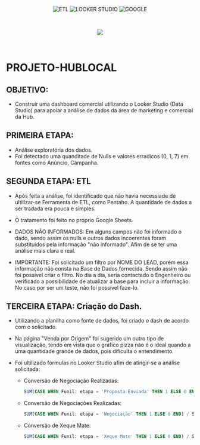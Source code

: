 <div align="center">
	
![ETL](https://img.shields.io/badge/ETL-pink?style=for-the-badge&logo=sql&logoColor=white) ![LOOKER STUDIO](https://img.shields.io/badge/LOOKER%20STUDIO-Blue?style=for-the-badge&color=blue&labelColor=007ACC) ![GOOGLE](https://img.shields.io/badge/GOOGLE-Google?style=for-the-badge&labelColor=white&color=black)







</div>
<br>


<p align="center">
<img src="https://img.shields.io/badge/STATUS-CONCLUÍDO-blue"/>
</p>
<br>


# PROJETO-HUBLOCAL

## OBJETIVO: 

-  Construir uma dashboard comercial utilizando o Looker Studio (Data Studio) para apoiar a análise de dados da área de marketing e comercial da Hub.

## PRIMEIRA ETAPA:

- Análise exploratória dos dados.
- Foi detectado uma quanditade de Nulls e valores erradicos (0, 1, 7) em fontes como Anúncio, Campanha.

## SEGUNDA ETAPA: ETL

- Após feita a análise, foi identificado que não havia necessiade de ultilizar-se Ferramenta de ETL, como Pentaho. A quantidade de dados a ser tradada era pouca e simples.
- O tratamento foi feito no próprio Google Sheets.
- DADOS NÃO INFORMADOS: Em alguns campos não foi informado o dado, sendo assim os nulls e outros dados incoerentes foram substituidos pela informação "não informado". Afim de se ter uma análise mais clara e real.

- IMPORTANTE: Foi solicitado um filtro por NOME DO LEAD, porém essa informação não consta na Base de Dados fornecida. Sendo assim não foi possível criar o filtro. No dia a dia, seria contactado o Engenheiro ou verificado a possibilidade de atualizar a base para incluir a informação. No caso por ser um teste, não foi possível faze-lo.  

## TERCEIRA ETAPA: Criação do Dash.

- Utilizando a planilha como fonte de dados, foi criado o dash de acordo com o solicitado.
- Na página "Venda por Origem" foi sugerido um outro tipo de visualização, tendo em vista que o gráfico pizza não é o ideal quando a uma quantidade grande de dados, pois dificulta o entendimento.
- Foi ultilizado formulas no Looker Studio afim de atingir-se a análise solicitada:

  - Conversão de Negociação Realizadas:
    ```sql    
    SUM(CASE WHEN Funil: etapa = 'Proposta Enviada' THEN 1 ELSE 0 END) / SUM(CASE WHEN Funil: etapa = 'Reunião Realizada' THEN 1 ELSE 0 END)
    ```
  - Conversão de Negociações Realizadas:
    ```sql
    SUM(CASE WHEN Funil: etapa = 'Negociação' THEN 1 ELSE 0 END) / SUM(CASE WHEN Funil: etapa = 'Proposta Enviada' THEN 1 ELSE 0 END)
    ```

  - Conversão de Xeque Mate:
    ```sql
    SUM(CASE WHEN Funil: etapa = 'Xeque Mate' THEN 1 ELSE 0 END) / SUM(CASE WHEN Funil: etapa = 'Negociação' THEN 1 ELSE 0 END)
    ```


  
    
